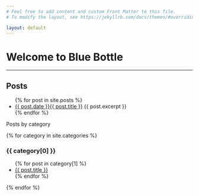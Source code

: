 ```yaml
---
# Feel free to add content and custom Front Matter to this file.
# To modify the layout, see https://jekyllrb.com/docs/themes/#overriding-theme-defaults

layout: default
---
```

# Welcome to Blue Bottle
---
## Posts

<ul>
  {% for post in site.posts %}
    <li>
      <a href="{{ site.baseurl }}{{ post.url }}">{{ post.date }}{{ post.title }}</a>
      {{ post.excerpt }}
    </li>
  {% endfor %}
</ul>

Posts by category

{% for category in site.categories %}
  <h3>{{ category[0] }}</h3>
  <ul>
    {% for post in category[1] %}
      <li><a href="{{ site.baseurl }}{{ post.url }}">{{ post.title }}</a></li>
    {% endfor %}
  </ul>
{% endfor %}

